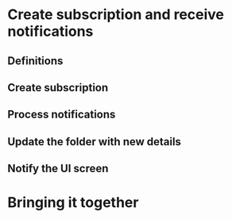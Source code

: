 #  Create subscription and receive notifications

## Definitions

## Create subscription

## Process notifications
 
## Update the folder with new details

## Notify the UI screen

# Bringing it together

